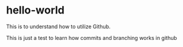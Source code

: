 # hello-world
This is to understand how to utilize Github.

This is just a test to learn how commits and branching works in github

